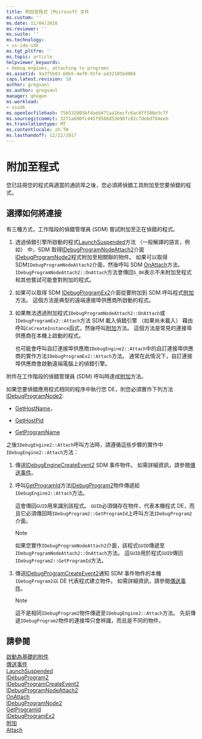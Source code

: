 ```yaml
---
title: 附加至程式 |Microsoft 文件
ms.custom: ''
ms.date: 11/04/2016
ms.reviewer: ''
ms.suite: ''
ms.technology:
- vs-ide-sdk
ms.tgt_pltfrm: ''
ms.topic: article
helpviewer_keywords:
- debug engines, attaching to programs
ms.assetid: 9a3f5b83-60b5-4ef0-91fe-a432105bd066
caps.latest.revision: 10
author: gregvanl
ms.author: gregvanl
manager: ghogen
ms.workload:
- vssdk
ms.openlocfilehash: 75b532005bf4aeb471aa16ecfc6ac8ff508e3c7f
ms.sourcegitcommit: 32f1a690fc445f9586d53698fc82c7debd784eeb
ms.translationtype: MT
ms.contentlocale: zh-TW
ms.lasthandoff: 12/22/2017
---
```

# <a name="attaching-to-the-program"></a>附加至程式
您已註冊您的程式與適當的通訊埠之後，您必須將偵錯工具附加至您要偵錯的程式。  
  
## <a name="choosing-how-to-attach"></a>選擇如何將連接  
 有三種方式，工作階段的偵錯管理員 (SDM) 嘗試附加至正在偵錯的程式。  
  
1.  透過偵錯引擎所啟動的程式[LaunchSuspended](../../extensibility/debugger/reference/idebugenginelaunch2-launchsuspended.md)方法 （一般解譯的語言，例如） 中，SDM 取得[IDebugProgramNodeAttach2](../../extensibility/debugger/reference/idebugprogramnodeattach2.md)介面[IDebugProgramNode2](../../extensibility/debugger/reference/idebugprogramnode2.md)程式附加至相關聯的物件。 如果可以取得 SDM`IDebugProgramNodeAttach2`介面，然後呼叫 SDM [OnAttach](../../extensibility/debugger/reference/idebugprogramnodeattach2-onattach.md)方法。 `IDebugProgramNodeAttach2::OnAttach`方法會傳回`S_OK`表示不未附加至程式和其他嘗試可能會對附加的程式。  
  
2.  如果可以取得 SDM [IDebugProgramEx2](../../extensibility/debugger/reference/idebugprogramex2.md)介面從要附加到 SDM 呼叫程式[附加](../../extensibility/debugger/reference/idebugprogramex2-attach.md)方法。 這個方法是典型的遠端連接埠供應商所啟動的程式。  
  
3.  如果無法透過附加程式`IDebugProgramNodeAttach2::OnAttach`或`IDebugProgramEx2::Attach`方法 SDM 載入偵錯引擎 （如果尚未載入） 藉由呼叫`CoCreateInstance`函式，然後呼叫[附加](../../extensibility/debugger/reference/idebugengine2-attach.md)方法。 這個方法是常見的連接埠供應商在本機上啟動的程式。  
  
     也可能會呼叫自訂連接埠供應商`IDebugEngine2::Attach`中的自訂連接埠供應商的實作方法`IDebugProgramEx2::Attach`方法。 通常在此情況下，自訂連接埠供應商會啟動遠端電腦上的偵錯引擎。  
  
 附件在工作階段的偵錯管理員 (SDM) 呼叫時達成[附加](../../extensibility/debugger/reference/idebugengine2-attach.md)方法。  
  
 如果您要偵錯應用程式相同的程序中執行您 DE，則您必須實作下列方法[IDebugProgramNode2](../../extensibility/debugger/reference/idebugprogramnode2.md):  
  
-   [GetHostName](../../extensibility/debugger/reference/idebugprogramnode2-gethostname.md)，  
  
-   [GetHostPid](../../extensibility/debugger/reference/idebugprogramnode2-gethostpid.md)  
  
-   [GetProgramName](../../extensibility/debugger/reference/idebugprogramnode2-getprogramname.md)  
  
 之後`IDebugEngine2::Attach`呼叫方法時，請遵循這些步驟的實作中`IDebugEngine2::Attach`方法：  
  
1.  傳送[IDebugEngineCreateEvent2](../../extensibility/debugger/reference/idebugenginecreateevent2.md) SDM 事件物件。 如需詳細資訊，請參閱[傳送事件](../../extensibility/debugger/sending-events.md)。  
  
2.  呼叫[GetProgramId](../../extensibility/debugger/reference/idebugprogram2-getprogramid.md)方法[IDebugProgram2](../../extensibility/debugger/reference/idebugprogram2.md)物件傳遞給`IDebugEngine2::Attach`方法。  
  
     這會傳回`GUID`用來識別該程式。 `GUID`必須儲存在物件，代表本機程式 DE，而且它必須傳回時`IDebugProgram2::GetProgramId`上呼叫方法`IDebugProgram2`介面。  
  
    > [!NOTE]
    >  如果您實作`IDebugProgramNodeAttach2`介面，該程式`GUID`傳遞至`IDebugProgramNodeAttach2::OnAttach`方法。 這`GUID`用於程式`GUID`傳回`IDebugProgram2::GetProgramId`方法。  
  
3.  傳送[IDebugProgramCreateEvent2](../../extensibility/debugger/reference/idebugprogramcreateevent2.md)通知 SDM 事件物件的本機`IDebugProgram2`以 DE 代表程式建立物件。 如需詳細資訊，請參閱[傳送事件](../../extensibility/debugger/sending-events.md)。  
  
    > [!NOTE]
    >  這不是相同`IDebugProgram2`物件傳遞至`IDebugEngine2::Attach`方法。 先前傳遞`IDebugProgram2`物件的連接埠只會辨識，而且是不同的物件。  
  
## <a name="see-also"></a>請參閱  
 [啟動為基礎的附件](../../extensibility/debugger/launch-based-attachment.md)   
 [傳送事件](../../extensibility/debugger/sending-events.md)   
 [LaunchSuspended](../../extensibility/debugger/reference/idebugenginelaunch2-launchsuspended.md)   
 [IDebugProgram2](../../extensibility/debugger/reference/idebugprogram2.md)   
 [IDebugProgramCreateEvent2](../../extensibility/debugger/reference/idebugprogramcreateevent2.md)   
 [IDebugProgramNodeAttach2](../../extensibility/debugger/reference/idebugprogramnodeattach2.md)   
 [OnAttach](../../extensibility/debugger/reference/idebugprogramnodeattach2-onattach.md)   
 [IDebugProgramNode2](../../extensibility/debugger/reference/idebugprogramnode2.md)   
 [GetProgramId](../../extensibility/debugger/reference/idebugprogram2-getprogramid.md)   
 [IDebugProgramEx2](../../extensibility/debugger/reference/idebugprogramex2.md)   
 [附加](../../extensibility/debugger/reference/idebugprogramex2-attach.md)   
 [Attach](../../extensibility/debugger/reference/idebugengine2-attach.md)